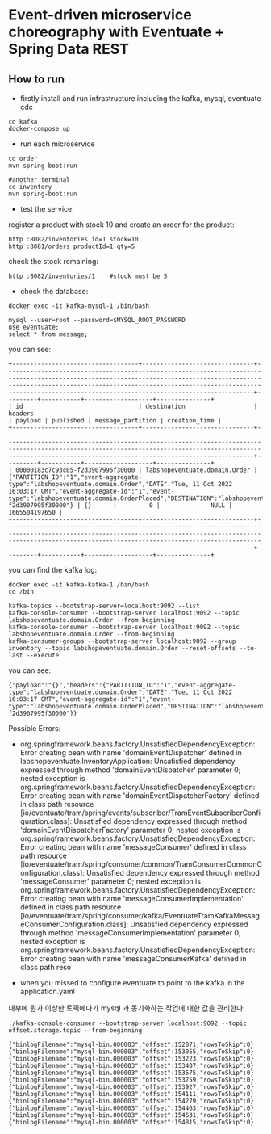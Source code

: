 # Event-driven microservice choreography with Eventuate + Spring Data REST

## How to run

- firstly install and run infrastructure including the kafka, mysql, eventuate cdc
```
cd kafka
docker-compose up
```

- run each microservice
```
cd order
mvn spring-boot:run

#another terminal
cd inventory
mvn spring-boot:run
```

- test the service:

register a product with stock 10 and create an order for the product:
```
http :8082/inventories id=1 stock=10
http :8081/orders productId=1 qty=5
```

check the stock remaining:
```
http :8082/inventories/1    #stock must be 5
```

- check the database:

```
docker exec -it kafka-mysql-1 /bin/bash

mysql --user=root --password=$MYSQL_ROOT_PASSWORD
use eventuate;
select * from message;
```

you can see:
```
+-----------------------------------+-------------------------------+---------------------------------------------------------------------------------------------------------------------------------------------------------------------------------------------------------------------------------------------------------------------------------------+---------+-----------+-------------------+---------------+
| id                                | destination                   | headers                                                                                                                                                                                                                                                                               | payload | published | message_partition | creation_time |
+-----------------------------------+-------------------------------+---------------------------------------------------------------------------------------------------------------------------------------------------------------------------------------------------------------------------------------------------------------------------------------+---------+-----------+-------------------+---------------+
| 00000183c7c93c05-f2d3907995f30000 | labshopeventuate.domain.Order | {"PARTITION_ID":"1","event-aggregate-type":"labshopeventuate.domain.Order","DATE":"Tue, 11 Oct 2022 16:03:17 GMT","event-aggregate-id":"1","event-type":"labshopeventuate.domain.OrderPlaced","DESTINATION":"labshopeventuate.domain.Order","ID":"00000183c7c93c05-f2d3907995f30000"} | {}      |         0 |              NULL | 1665504197650 |
+-----------------------------------+-------------------------------+---------------------------------------------------------------------------------------------------------------------------------------------------------------------------------------------------------------------------------------------------------------------------------------+---------+-----------+-------------------+---------------+
```

you can find the kafka log:

```
docker exec -it kafka-kafka-1 /bin/bash
cd /bin

kafka-topics --bootstrap-server=localhost:9092 --list
kafka-console-consumer --bootstrap-server localhost:9092 --topic labshopeventuate.domain.Order --from-beginning
kafka-console-consumer --bootstrap-server localhost:9092 --topic labshopeventuate.domain.Order --from-beginning
kafka-consumer-groups --bootstrap-server localhost:9092 --group inventory --topic labshopeventuate.domain.Order --reset-offsets --to-last --execute
```

you can see:
```
{"payload":"{}","headers":{"PARTITION_ID":"1","event-aggregate-type":"labshopeventuate.domain.Order","DATE":"Tue, 11 Oct 2022 16:03:17 GMT","event-aggregate-id":"1","event-type":"labshopeventuate.domain.OrderPlaced","DESTINATION":"labshopeventuate.domain.Order","ID":"00000183c7c93c05-f2d3907995f30000"}}
```


Possible Errors:

- org.springframework.beans.factory.UnsatisfiedDependencyException: Error creating bean with name 'domainEventDispatcher' defined in labshopeventuate.InventoryApplication: Unsatisfied dependency expressed through method 'domainEventDispatcher' parameter 0; nested exception is org.springframework.beans.factory.UnsatisfiedDependencyException: Error creating bean with name 'domainEventDispatcherFactory' defined in class path resource [io/eventuate/tram/spring/events/subscriber/TramEventSubscriberConfiguration.class]: Unsatisfied dependency expressed through method 'domainEventDispatcherFactory' parameter 0; nested exception is org.springframework.beans.factory.UnsatisfiedDependencyException: Error creating bean with name 'messageConsumer' defined in class path resource [io/eventuate/tram/spring/consumer/common/TramConsumerCommonConfiguration.class]: Unsatisfied dependency expressed through method 'messageConsumer' parameter 0; nested exception is org.springframework.beans.factory.UnsatisfiedDependencyException: Error creating bean with name 'messageConsumerImplementation' defined in class path resource [io/eventuate/tram/spring/consumer/kafka/EventuateTramKafkaMessageConsumerConfiguration.class]: Unsatisfied dependency expressed through method 'messageConsumerImplementation' parameter 0; nested exception is org.springframework.beans.factory.UnsatisfiedDependencyException: Error creating bean with name 'messageConsumerKafka' defined in class path reso

- when you missed to configure eventuate to point to the kafka in the application.yaml



내부에 뭔가 이상한 토픽에다가 mysql 과 동기화하는 작업에 대한 값을 관리한다:
```
./kafka-console-consumer --bootstrap-server localhost:9092 --topic offset.storage.topic --from-beginning

{"binlogFilename":"mysql-bin.000003","offset":152871,"rowsToSkip":0}
{"binlogFilename":"mysql-bin.000003","offset":153055,"rowsToSkip":0}
{"binlogFilename":"mysql-bin.000003","offset":153223,"rowsToSkip":0}
{"binlogFilename":"mysql-bin.000003","offset":153407,"rowsToSkip":0}
{"binlogFilename":"mysql-bin.000003","offset":153575,"rowsToSkip":0}
{"binlogFilename":"mysql-bin.000003","offset":153759,"rowsToSkip":0}
{"binlogFilename":"mysql-bin.000003","offset":153927,"rowsToSkip":0}
{"binlogFilename":"mysql-bin.000003","offset":154111,"rowsToSkip":0}
{"binlogFilename":"mysql-bin.000003","offset":154279,"rowsToSkip":0}
{"binlogFilename":"mysql-bin.000003","offset":154463,"rowsToSkip":0}
{"binlogFilename":"mysql-bin.000003","offset":154631,"rowsToSkip":0}
{"binlogFilename":"mysql-bin.000003","offset":154815,"rowsToSkip":0}
```